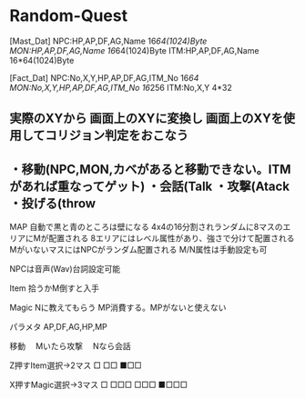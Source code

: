 # Random-Quest

[Mast_Dat]
NPC:HP,AP,DF,AG,Name 16*64(1024)Byte
MON:HP,AP,DF,AG,Name 16*64(1024)Byte
ITM:HP,AP,DF,AG,Name 16*64(1024)Byte

[Fact_Dat]
NPC:No,X,Y,HP,AP,DF,AG,ITM_No     16*64
MON:No,X,Y,HP,AP,DF,AG,ITM_No     16*256
ITM:No,X,Y                        4*32

実際のXYから
画面上のXYに変換し
画面上のXYを使用してコリジョン判定をおこなう
---
・移動(NPC,MON,カベがあると移動できない。ITMがあれば重なってゲット)
・会話(Talk
・攻撃(Atack
・投げる(throw
---
MAP
  自動で黒と青のところは壁になる
  4x4の16分割されランダムに8マスのエリアにMが配置される
    8エリアにはレベル属性があり、強さで分けて配置される
  MがいないマスにはNPCがランダム配置される
  M/N属性は手動設定も可

NPCは音声(Wav)台詞設定可能

Item
  拾うかM倒すと入手

Magic
  Nに教えてもらう
  MP消費する。MPがないと使えない

パラメタ
AP,DF,AG,HP,MP

移動
　Mいたら攻撃
　Nなら会話

Z押すItem選択→2マス
□
□□
■□□

X押すMagic選択→3マス
□
□□□
□□□
■□□□

